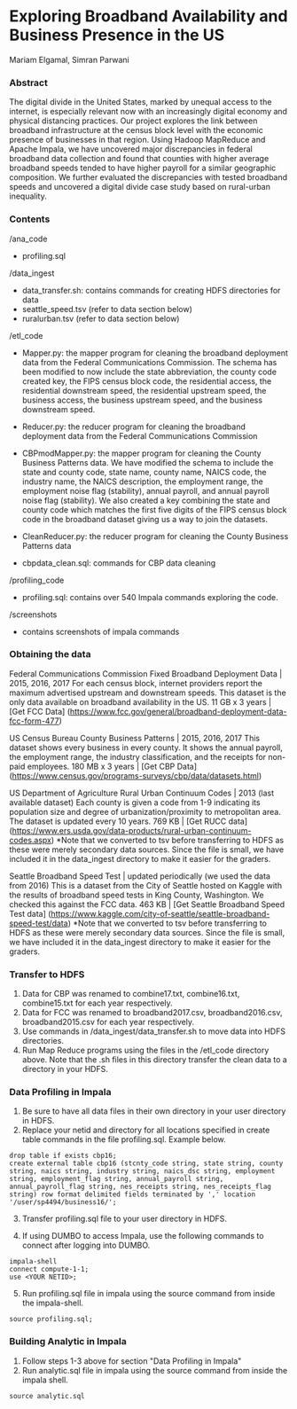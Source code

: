 # Exploring Broadband Availability and Business Presence in the US

Mariam Elgamal, 
Simran Parwani 

### Abstract
The digital divide in the United States, marked by unequal access to the internet, is especially relevant now with an increasingly digital economy and physical distancing practices. Our project explores the link between broadband infrastructure at the census block level with the economic presence of businesses in that region. Using Hadoop MapReduce and Apache Impala, we have uncovered major discrepancies in federal broadband data collection and found that counties with higher average broadband speeds tended to have higher payroll for a similar geographic composition. We further evaluated the discrepancies with tested broadband speeds and uncovered a digital divide case study based on rural-urban inequality.

### Contents
/ana_code
* profiling.sql 


/data_ingest
* data_transfer.sh: contains commands for creating HDFS directories for data
* seattle_speed.tsv (refer to data section below)
* ruralurban.tsv (refer to data section below)

/etl_code
* Mapper.py: the mapper program for cleaning the broadband deployment data from the Federal Communications Commission. The schema has been modified to now include the state abbreviation, the county code created key, the FIPS census block code, the residential access, the residential downstream speed, the residential upstream speed, the business access, the business upstream speed, and the business downstream speed.

* Reducer.py: the reducer program for cleaning the broadband deployment data from the Federal Communications Commission

* CBPmodMapper.py: the mapper program for cleaning the County Business Patterns data. We have modified the schema to include the state and county code, state name, county name, NAICS code, the industry name, the NAICS description, the employment range, the employment noise flag (stability), annual payroll, and annual payroll noise flag (stability). We also created a key combining the state and county code which matches the first five digits of the FIPS census block code in the broadband dataset giving us a way to join the datasets.

* CleanReducer.py: the reducer program for cleaning the County Business Patterns data

* cbpdata_clean.sql: commands for CBP data cleaning


/profiling_code
* profiling.sql: contains over 540 Impala commands exploring the code.

/screenshots
* contains screenshots of impala commands

### Obtaining the data
Federal Communications Commission Fixed Broadband Deployment Data  |  2015, 2016, 2017
For each census block, internet providers report the maximum advertised upstream and downstream speeds. This dataset is the only data available on broadband availability in the US.
11 GB x 3 years  |  [Get FCC Data] (https://www.fcc.gov/general/broadband-deployment-data-fcc-form-477)

US Census Bureau County Business Patterns  |  2015, 2016, 2017
This dataset shows every business in every county. It shows the annual payroll, the employment range, the industry classification, and the receipts for non-paid employees.
180 MB x 3 years  |  [Get CBP Data] (https://www.census.gov/programs-surveys/cbp/data/datasets.html)

US Department of Agriculture Rural Urban Continuum Codes  |  2013 (last available dataset)
Each county is given a code from 1-9 indicating its population size and degree of urbanization/proximity to metropolitan area. The dataset is updated every 10 years.
769 KB  |  [Get RUCC data] (https://www.ers.usda.gov/data-products/rural-urban-continuum-codes.aspx)
*Note that we converted to tsv before transferring to HDFS as these were merely secondary data sources. Since the file is small, we have included it in the data_ingest directory to make it easier for the graders.

Seattle Broadband Speed Test  |  updated periodically (we used the data from 2016)
This is a dataset from the City of Seattle hosted on Kaggle with the results of broadband speed tests in King County, Washington. We checked this against the FCC data.
463 KB  |  [Get Seattle Broadband Speed Test data] (https://www.kaggle.com/city-of-seattle/seattle-broadband-speed-test/data)
*Note that we converted to tsv before transferring to HDFS as these were merely secondary data sources. Since the file is small, we have included it in the data_ingest directory to make it easier for the graders.



### Transfer to HDFS
1. Data for CBP was renamed to combine17.txt, combine16.txt, combine15.txt for each year respectively.
2. Data for FCC was renamed to broadband2017.csv, broadband2016.csv, broadband2015.csv for each year respectively.
3. Use commands in /data_ingest/data_transfer.sh to move data into HDFS directories.
4. Run Map Reduce programs using the files in the /etl_code directory above. Note that the .sh files in this directory transfer the clean data to a directory in your HDFS.




### Data Profiling in Impala
1. Be sure to have all data files in their own directory in your user directory in HDFS.
2. Replace your netid and directory for all locations specified in create table commands in the file profiling.sql. Example below.

```
drop table if exists cbp16;
create external table cbp16 (stcnty_code string, state string, county string, naics string, industry string, naics_dsc string, employment string, employment_flag string, annual_payroll string, annual_payroll_flag string, nes_receipts string, nes_receipts_flag string) row format delimited fields terminated by ',' location '/user/sp4494/business16/';
```

3. Transfer profiling.sql file to your user directory in HDFS.

4. If using DUMBO to access Impala, use the following commands to connect after logging into DUMBO.

```
impala-shell
connect compute-1-1;
use <YOUR NETID>;
```

5. Run profiling.sql file in impala using the source command from inside the impala-shell.

```
source profiling.sql;
```


### Building Analytic in Impala
1. Follow steps 1-3 above for section "Data Profiling in Impala"
2. Run analytic.sql file in impala using the source command from inside the impala shell.

```
source analytic.sql
```



